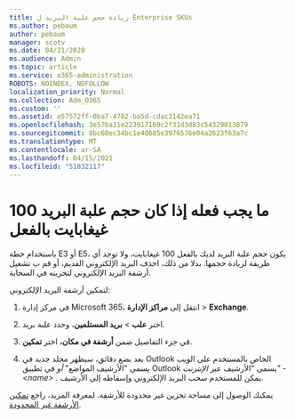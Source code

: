 ```yaml
---
title: زيادة حجم علبة البريد ل Enterprise SKUs
ms.author: pebaum
author: pebaum
manager: scotv
ms.date: 04/21/2020
ms.audience: Admin
ms.topic: article
ms.service: o365-administration
ROBOTS: NOINDEX, NOFOLLOW
localization_priority: Normal
ms.collection: Adm_O365
ms.custom: ''
ms.assetid: e57572ff-0ba7-4782-ba5d-cdac3142ea71
ms.openlocfilehash: 3e576a11e223917160c2f31d3d83c54329013879
ms.sourcegitcommit: 8bc60ec34bc1e40685e3976576e04a2623f63a7c
ms.translationtype: MT
ms.contentlocale: ar-SA
ms.lasthandoff: 04/15/2021
ms.locfileid: "51832117"
---
```

# <a name="what-to-do-if-your-mailbox-size-is-already-100gb"></a>ما يجب فعله إذا كان حجم علبة البريد 100 غيغابايت بالفعل

باستخدام خطة E3 أو E5، يكون حجم علبة البريد لديك بالفعل 100 غيغابايت، ولا توجد أي طريقة لزيادة حجمها. بدلا من ذلك، احذف البريد الإلكتروني القديم، أو قم ب تشغيل أرشفة البريد الإلكتروني لتخزينه في السحابة. 
  
لتمكين أرشفة البريد الإلكتروني:
  
1. في مركز إدارة Microsoft 365، انتقل إلى **مراكز الإدارة** \> **Exchange**. 
    
2. اختر **علب** \> **بريد المستلمين**، وحدد علبة بريد. 
    
3. في جزء التفاصيل ضمن **أرشفة في مكان،** اختر **تمكين**. 
    
4. بعد بضع دقائق، سيظهر مجلد جديد في Outlook الخاص بالمستخدم على الويب يسمى "الأرشيف المواضع" *أو* في تطبيق Outlook يسمى "الأرشيف عبر *الإنترنت" - \<name\>* . يمكن للمستخدم سحب البريد الإلكتروني وإسقاطه إلى الأرشيف. 
    
يمكنك الوصول إلى مساحة تخزين غير محدودة للأرشفة. لمعرفة المزيد، راجع [تمكين الأرشفة غير المحدودة](https://docs.microsoft.com/microsoft-365/compliance/enable-unlimited-archiving).
  

